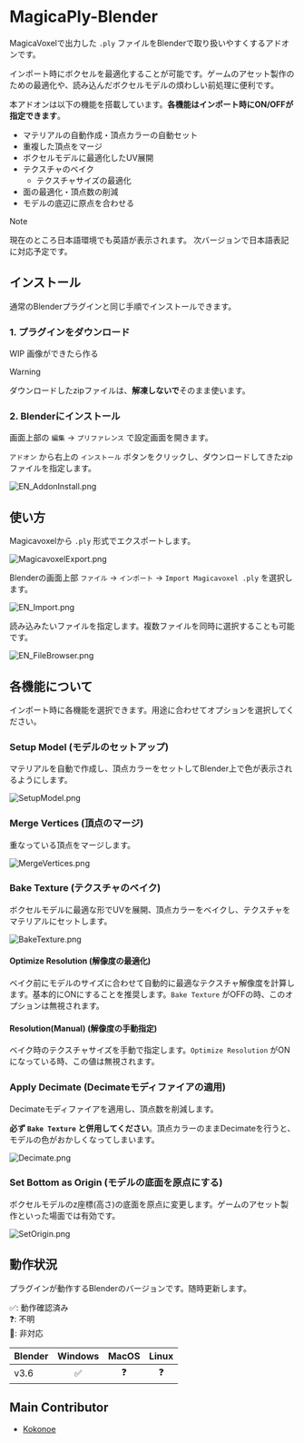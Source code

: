 # MagicaPly-Blender

MagicaVoxelで出力した `.ply` ファイルをBlenderで取り扱いやすくするアドオンです。

インポート時にボクセルを最適化することが可能です。ゲームのアセット製作のための最適化や、読み込んだボクセルモデルの煩わしい前処理に便利です。

本アドオンは以下の機能を搭載しています。**各機能はインポート時にON/OFFが指定できます**。

- マテリアルの自動作成・頂点カラーの自動セット
- 重複した頂点をマージ
- ボクセルモデルに最適化したUV展開
- テクスチャのベイク
    - テクスチャサイズの最適化
- 面の最適化・頂点数の削減
- モデルの底辺に原点を合わせる

> [!NOTE]
> 現在のところ日本語環境でも英語が表示されます。
> 次バージョンで日本語表記に対応予定です。

## インストール

通常のBlenderプラグインと同じ手順でインストールできます。

### 1. プラグインをダウンロード

WIP 画像ができたら作る

> [!WARNING]
> ダウンロードしたzipファイルは、**解凍しないで**そのまま使います。

### 2. Blenderにインストール

画面上部の `編集` -> `プリファレンス` で設定画面を開きます。

`アドオン` から右上の `インストール` ボタンをクリックし、ダウンロードしてきたzipファイルを指定します。

![EN_AddonInstall.png](img/EN_AddonInstall.png)

## 使い方

Magicavoxelから `.ply` 形式でエクスポートします。

![MagicavoxelExport.png](img/MagicavoxelExport.png)

Blenderの画面上部 `ファイル` -> `インポート` -> `Import Magicavoxel .ply` を選択します。

![EN_Import.png](img/EN_Import.png)

読み込みたいファイルを指定します。複数ファイルを同時に選択することも可能です。

![EN_FileBrowser.png](img/EN_FileBrowser.png)

## 各機能について

インポート時に各機能を選択できます。用途に合わせてオプションを選択してください。

### Setup Model (モデルのセットアップ)

マテリアルを自動で作成し、頂点カラーをセットしてBlender上で色が表示されるようにします。

![SetupModel.png](img/SetupModel.png)

### Merge Vertices (頂点のマージ)

重なっている頂点をマージします。

![MergeVertices.png](img/MergeVertices.png)

### Bake Texture (テクスチャのベイク)

ボクセルモデルに最適な形でUVを展開、頂点カラーをベイクし、テクスチャをマテリアルにセットします。

![BakeTexture.png](img/BakeTexture.png)

#### Optimize Resolution (解像度の最適化)

ベイク前にモデルのサイズに合わせて自動的に最適なテクスチャ解像度を計算します。基本的にONにすることを推奨します。`Bake Texture`
がOFFの時、このオプションは無視されます。

#### Resolution(Manual) (解像度の手動指定)

ベイク時のテクスチャサイズを手動で指定します。`Optimize Resolution` がONになっている時、この値は無視されます。

### Apply Decimate (Decimateモディファイアの適用)

Decimateモディファイアを適用し、頂点数を削減します。

**必ず `Bake Texture` と併用してください**。頂点カラーのままDecimateを行うと、モデルの色がおかしくなってしまいます。

![Decimate.png](img/Decimate.png)

### Set Bottom as Origin (モデルの底面を原点にする)

ボクセルモデルのz座標(高さ)の底面を原点に変更します。ゲームのアセット製作といった場面では有効です。

![SetOrigin.png](img/SetOrigin.png)

## 動作状況

プラグインが動作するBlenderのバージョンです。随時更新します。

✅: 動作確認済み  
❓: 不明  
🚫: 非対応

| Blender | Windows | MacOS | Linux |
|:--------|:-------:|:-----:|:-----:|
| v3.6    |    ✅    |   ❓   |   ❓   |

## Main Contributor

- [Kokonoe](https://github.com/nonuplet)